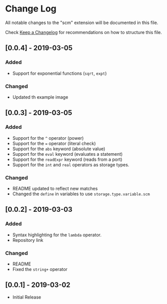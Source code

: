 # Change Log
All notable changes to the "scm" extension will be documented in this file.

Check [Keep a Changelog](http://keepachangelog.com/) for recommendations on how to structure this file.

## [0.0.4] - 2019-03-05
### Added
- Support for exponential functions (`sqrt`, `expt`)

### Changed
- Updated th example image

## [0.0.3] - 2019-03-05
### Added
- Support for the `^` operator (power)
- Support for the `=` operator (literal check)
- Support for the `abs` keyword (absolute value)
- Support for the `eval` keyword (evaluates a statement)
- Support for the `readExpr` keyword (reads from a port)
- Support for the `int` and `real` operators as storage types.

### Changed
- README updated to reflect new matches
- Changed the `define` in variables to use `storage.type.variable.scm`

## [0.0.2] - 2019-03-03
### Added
- Syntax highlighting for the `lambda` operator.
- Repository link

### Changed
- README
- Fixed the `string+` operator

## [0.0.1] - 2019-03-02
- Initial Release
